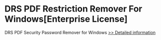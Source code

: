 # DRS PDF Restriction Remover For Windows[Enterprise License]
DRS PDF Security Password Remover for Windows
[>> Detailed information](https://secure.shareit.com/shareit/product.html?productid=301004390&affiliateid=200057808)